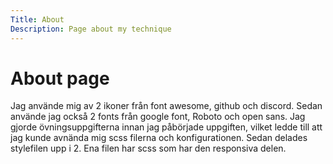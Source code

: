 ```yaml
---
Title: About
Description: Page about my technique
---
```


About page
==========================

Jag använde mig av 2 ikoner från font awesome, github och discord. Sedan använde jag också 2 fonts från google font, Roboto och open sans. Jag gjorde övningsuppgifterna innan jag påbörjade uppgiften, vilket ledde till att jag kunde avnända mig scss filerna och konfigurationen. Sedan delades stylefilen upp i 2. Ena filen har scss som har den responsiva delen. 
